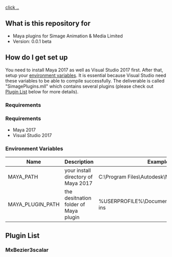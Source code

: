 [click ..](#Re<ref>quirements)


## What is this repository for

- Maya plugins for Simage Animation & Media Limited
- Version: 0.0.1 beta

## How do I get set up

You need to install Maya 2017 as well as Visual Studio 2017 first. After that, setup your [environment variables](#enviroment-variables). It is essential because Visual Studio need these variables to be able to compile successfully. The deliverable is called "SimagePlugins.mll" which contains several plugins (please check out [Plugin List](#plugin-list) below for more details).

### Requirements
### Requirements

- Maya 2017
- Visual Studio 2017

### Environment Variables

Name | Description | Example
---------|----------|---------
 MAYA_PATH | your install directory of Maya 2017 | C:\Program Files\Autodesk\Maya2017
 MAYA_PLUGIN_PATH | the desitnation folder of Maya plugin |  %USERPROFILE%\Documents\maya\2017\plug-ins

## Plugin List

### MxBezier3scalar